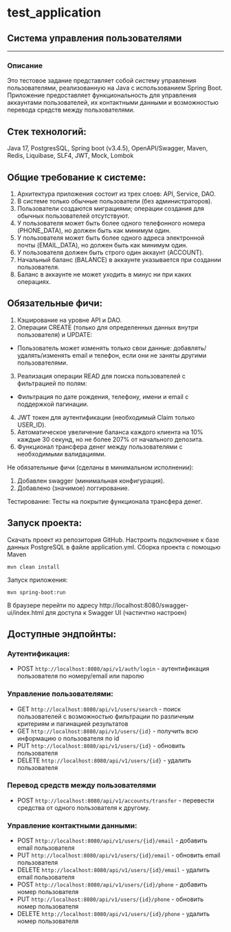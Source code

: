 # test_application
## Cистема управления пользователями
*****************************
### Описание
Это тестовое задание представляет собой систему управления пользователями, реализованную на Java с использованием Spring Boot. Приложение предоставляет функциональность для управления аккаунтами пользователей, их контактными данными и возможностью перевода средств между пользователями.

## Стек технологий:

Java 17, PostgresSQL, Spring boot (v3.4.5), OpenAPI/Swagger, Maven, Redis, Liquibase, SLF4, JWT, Mock, Lombok

## Общие требование к системе:

1. Архитектура приложения состоит из трех слоев: API, Service, DAO.
2. В системе только обычные пользователи (без администраторов).
3. Пользователи создаются миграциями; операции создания для обычных пользователей отсутствуют.
4. У пользователя может быть более одного телефонного номера (PHONE_DATA), но должен быть как минимум один.
5. У пользователя может быть более одного адреса электронной почты (EMAIL_DATA), но должен быть как минимум один.
6. У пользователя должен быть строго один аккаунт (ACCOUNT).
7. Начальный баланс (BALANCE) в аккаунте указывается при создании пользователя.
8. Баланс в аккаунте не может уходить в минус ни при каких операциях.
   
## Обязательные фичи:

1. Кэширование на уровне API и DAO.
2. Операции CREATE (только для определенных данных внутри пользователя) и UPDATE:
 - Пользователь может изменять только свои данные: добавлять/удалять/изменять email и телефон, если они не заняты другими пользователями.
3. Реализация операции READ для поиска пользователей с фильтрацией по полям:
 - Фильтрация по дате рождения, телефону, имени и email с поддержкой пагинации.
4. JWT токен для аутентификации (необходимый Claim только USER_ID).
5. Автоматическое увеличение баланса каждого клиента на 10% каждые 30 секунд, но не более 207% от начального депозита.
6. Функционал трансфера денег между пользователями с необходимыми валидациями.

Не обязательные фичи (сделаны в минимальном исполнении):

1.	Добавлен swagger (минимальная конфигурация).
3.	Добавлено (значимое) логгирование.

Тестирование:
Тесты на покрытие функционала трансфера денег.

## Запуск проекта:
Скачать проект из репозитория GitHub.
Настроить подключение к базе данных PostgreSQL в файле application.yml.
Сборка проекта с помощью Maven
```
mvn clean install
```
Запуск приложения:
```
mvn spring-boot:run
```
В браузере перейти по адресу http://localhost:8080/swagger-ui/index.html для доступа к Swagger UI (частичтно настроен)

## Доступные эндпойнты:
### Аутентификация:
* POST `http://localhost:8080/api/v1/auth/login` - аутентификация пользователя по номеру/email или паролю
### Управление пользователями:
* GET `http://localhost:8080/api/v1/users/search` - поиск пользователей с возможностью фильтрации по различным критериям и пагинацией результатов
* GET `http://localhost:8080/api/v1/users/{id}` - получить всю информацию о пользователя по id 
* PUT `http://localhost:8080/api/v1/users/{id}` - обновить пользователя
* DELETE `http://localhost:8080/api/v1/users/{id}` - удалить пользователя
### Перевод средств между пользователями
* POST `http://localhost:8080/api/v1/accounts/transfer` - перевести средства от одного пользователя к другому.
### Управление контактными данными:
* POST `http://localhost:8080/api/v1/users/{id}/email` - добавить email пользователя
* PUT `http://localhost:8080/api/v1/users/{id}/email` - обновить email пользователя
* DELETE `http://localhost:8080/api/v1/users/{id}/email` - удалить email пользователя
* POST `http://localhost:8080/api/v1/users/{id}/phone` - добавить номер пользователя
* PUT `http://localhost:8080/api/v1/users/{id}/phone` - обновить номер пользователя
* DELETE `http://localhost:8080/api/v1/users/{id}/phone` - удалить номер пользователя
